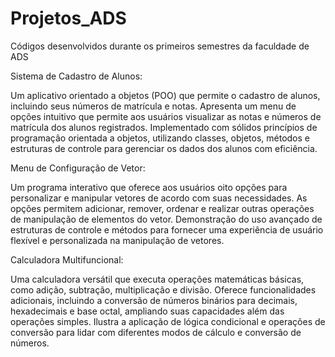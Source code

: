 # Projetos_ADS
Códigos desenvolvidos durante os primeiros semestres da faculdade de ADS

Sistema de Cadastro de Alunos:

Um aplicativo orientado a objetos (POO) que permite o cadastro de alunos, incluindo seus números de matrícula e notas.
Apresenta um menu de opções intuitivo que permite aos usuários visualizar as notas e números de matrícula dos alunos registrados.
Implementado com sólidos princípios de programação orientada a objetos, utilizando classes, objetos, métodos e estruturas de controle para gerenciar os dados dos alunos com eficiência.


 Menu de Configuração de Vetor:

Um programa interativo que oferece aos usuários oito opções para personalizar e manipular vetores de acordo com suas necessidades.
As opções permitem adicionar, remover, ordenar e realizar outras operações de manipulação de elementos do vetor.
Demonstração do uso avançado de estruturas de controle e métodos para fornecer uma experiência de usuário flexível e personalizada na manipulação de vetores.

 
 Calculadora Multifuncional:

Uma calculadora versátil que executa operações matemáticas básicas, como adição, subtração, multiplicação e divisão.
Oferece funcionalidades adicionais, incluindo a conversão de números binários para decimais, hexadecimais e base octal, ampliando suas capacidades além das operações simples.
Ilustra a aplicação de lógica condicional e operações de conversão para lidar com diferentes modos de cálculo e conversão de números.
